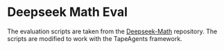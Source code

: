 # Deepseek Math Eval

The evaluation scripts are taken from the [Deepseek-Math](https://github.com/deepseek-ai/DeepSeek-Math/) repository. The scripts are modified to work with the TapeAgents framework.